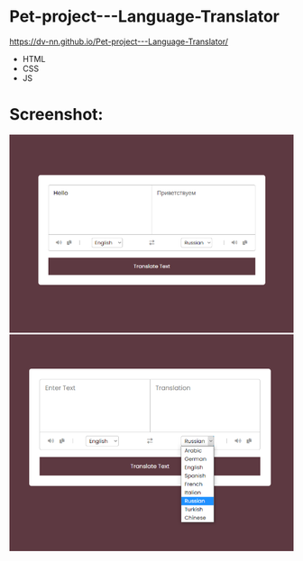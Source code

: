 # Pet-project---Language-Translator  
https://dv-nn.github.io/Pet-project---Language-Translator/  

- HTML         
- CSS           
- JS            

# Screenshot:          
![alt text](screenshots/img1.png "screenshot1")      
![alt text](screenshots/img2.png "screenshot2")   
